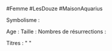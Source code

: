 #Femme #LesDouze #MaisonAquarius

Symbolisme : 

Age :
Taille :
Nombres de résurrections :

Titres : 
"
"

